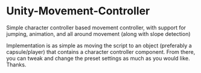 # Unity-Movement-Controller
Simple character controller based movement controller, with support for jumping, animation, and all around movement (along with slope detection)

Implementation is as simple as moving the script to an object (preferably a capsule/player) that contains a character controller component.
From there, you can tweak and change the preset settings as much as you would like. Thanks.
